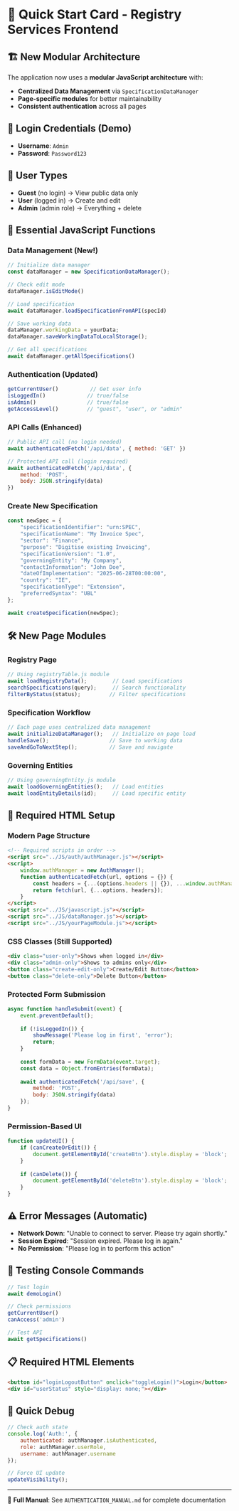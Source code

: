 # 🚀 Quick Start Card - Registry Services Frontend

## 🏗️ New Modular Architecture

The application now uses a **modular JavaScript architecture** with:
- **Centralized Data Management** via `SpecificationDataManager`
- **Page-specific modules** for better maintainability
- **Consistent authentication** across all pages

## 🔑 Login Credentials (Demo)
- **Username**: `Admin`
- **Password**: `Password123`

## 👥 User Types
- **Guest** (no login) → View public data only
- **User** (logged in) → Create and edit
- **Admin** (admin role) → Everything + delete

## 📡 Essential JavaScript Functions

### Data Management (New!)
```javascript
// Initialize data manager
const dataManager = new SpecificationDataManager();

// Check edit mode
dataManager.isEditMode()

// Load specification
await dataManager.loadSpecificationFromAPI(specId)

// Save working data
dataManager.workingData = yourData;
dataManager.saveWorkingDataToLocalStorage();

// Get all specifications
await dataManager.getAllSpecifications()
```

### Authentication (Updated)
```javascript
getCurrentUser()          // Get user info
isLoggedIn()             // true/false
isAdmin()                // true/false
getAccessLevel()         // "guest", "user", or "admin"
```

### API Calls (Enhanced)
```javascript
// Public API call (no login needed)
await authenticatedFetch('/api/data', { method: 'GET' })

// Protected API call (login required)
await authenticatedFetch('/api/data', { 
    method: 'POST', 
    body: JSON.stringify(data) 
})
```

### Create New Specification
```javascript
const newSpec = {
    "specificationIdentifier": "urn:SPEC",
    "specificationName": "My Invoice Spec",
    "sector": "Finance",
    "purpose": "Digitise existing Invoicing",
    "specificationVersion": "1.0",
    "governingEntity": "My Company",
    "contactInformation": "John Doe",
    "dateOfImplementation": "2025-06-28T00:00:00",
    "country": "IE",
    "specificationType": "Extension",
    "preferredSyntax": "UBL"
};

await createSpecification(newSpec);
```

## 🛠️ New Page Modules

### Registry Page
```javascript
// Using registryTable.js module
await loadRegistryData();        // Load specifications
searchSpecifications(query);     // Search functionality
filterByStatus(status);         // Filter specifications
```

### Specification Workflow
```javascript
// Each page uses centralized data management
await initializeDataManager();   // Initialize on page load
handleSave();                   // Save to working data
saveAndGoToNextStep();          // Save and navigate
```

### Governing Entities
```javascript
// Using governingEntity.js module
await loadGoverningEntities();   // Load entities
await loadEntityDetails(id);     // Load specific entity
```

## 🔧 Required HTML Setup

### Modern Page Structure
```html
<!-- Required scripts in order -->
<script src="../JS/auth/authManager.js"></script>
<script>
    window.authManager = new AuthManager();
    function authenticatedFetch(url, options = {}) {
        const headers = {...(options.headers || {}), ...window.authManager.getAuthHeaders()};
        return fetch(url, {...options, headers});
    }
</script>
<script src="../JS/javascript.js"></script>
<script src="../JS/dataManager.js"></script>
<script src="../JS/yourPageModule.js"></script>
```

### CSS Classes (Still Supported)
```html
<div class="user-only">Shows when logged in</div>
<div class="admin-only">Shows to admins only</div>
<button class="create-edit-only">Create/Edit Button</button>
<button class="delete-only">Delete Button</button>
```

### Protected Form Submission
```javascript
async function handleSubmit(event) {
    event.preventDefault();
    
    if (!isLoggedIn()) {
        showMessage('Please log in first', 'error');
        return;
    }
    
    const formData = new FormData(event.target);
    const data = Object.fromEntries(formData);
    
    await authenticatedFetch('/api/save', {
        method: 'POST',
        body: JSON.stringify(data)
    });
}
```

### Permission-Based UI
```javascript
function updateUI() {
    if (canCreateOrEdit()) {
        document.getElementById('createBtn').style.display = 'block';
    }
    
    if (canDelete()) {
        document.getElementById('deleteBtn').style.display = 'block';
    }
}
```

## ⚠️ Error Messages (Automatic)
- **Network Down**: "Unable to connect to server. Please try again shortly."
- **Session Expired**: "Session expired. Please log in again."
- **No Permission**: "Please log in to perform this action"

## 🧪 Testing Console Commands
```javascript
// Test login
await demoLogin()

// Check permissions
getCurrentUser()
canAccess('admin')

// Test API
await getSpecifications()
```

## 📋 Required HTML Elements
```html
<button id="loginLogoutButton" onclick="toggleLogin()">Login</button>
<div id="userStatus" style="display: none;"></div>
```

## 🔧 Quick Debug
```javascript
// Check auth state
console.log('Auth:', {
    authenticated: authManager.isAuthenticated,
    role: authManager.userRole,
    username: authManager.username
});

// Force UI update
updateVisibility();
```

---

📖 **Full Manual**: See `AUTHENTICATION_MANUAL.md` for complete documentation
